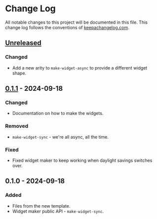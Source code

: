 # Change Log
All notable changes to this project will be documented in this file. This change log follows the conventions of [keepachangelog.com](http://keepachangelog.com/).

## [Unreleased]
### Changed
- Add a new arity to `make-widget-async` to provide a different widget shape.

## [0.1.1] - 2024-09-18
### Changed
- Documentation on how to make the widgets.

### Removed
- `make-widget-sync` - we're all async, all the time.

### Fixed
- Fixed widget maker to keep working when daylight savings switches over.

## 0.1.0 - 2024-09-18
### Added
- Files from the new template.
- Widget maker public API - `make-widget-sync`.

[Unreleased]: https://sourcehost.site/your-name/demo47/compare/0.1.1...HEAD
[0.1.1]: https://sourcehost.site/your-name/demo47/compare/0.1.0...0.1.1

